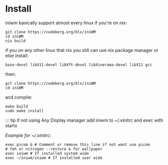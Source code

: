 # Install 

iniwm basically support almost every linux if you're on nix:

```
git clone https://codeberg.org/blx/iniWM
cd iniWM
nix build
```

if you on any other linux that nix you still can use nix package manager or else install:
```
base-devel libX11-devel libXft-devel libXinerama-devel libX11 gcc
```

then:
```
git clone https://codeberg.org/blx/iniWM
cd iniWM
```

and compile:
```
make build
sudo make install
```

::: tip 
if not using Any Display manager add iniwm
to ~/.xinitrc and exec with startx

*Example for ~/.xinitrc:*
```
exec picom & # Comment or remove this line if not want use picom
# feh or nitrogen --restore & for wallpaper
exec iniwm # If installed system wide
exec ~/iniwm/iniwm # If installed user wide
```
